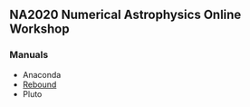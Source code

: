## NA2020 Numerical Astrophysics Online Workshop

### Manuals

- Anaconda
- [Rebound](manuals/rebound.md)
- Pluto
